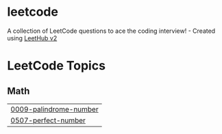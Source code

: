 # leetcode
A collection of LeetCode questions to ace the coding interview! - Created using [LeetHub v2](https://github.com/arunbhardwaj/LeetHub-2.0)

<!---LeetCode Topics Start-->
# LeetCode Topics
## Math
|  |
| ------- |
| [0009-palindrome-number](https://github.com/ravivarmasu/leetcode/tree/master/0009-palindrome-number) |
| [0507-perfect-number](https://github.com/ravivarmasu/leetcode/tree/master/0507-perfect-number) |
<!---LeetCode Topics End-->